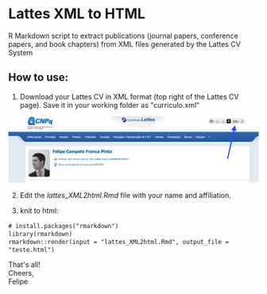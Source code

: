 # Lattes XML to HTML
R Markdown script to extract publications (journal papers, conference papers, and book chapters) from XML files generated by the Lattes CV System

## How to use:

1. Download your Lattes CV in XML format (top right of the Lattes CV page). Save it in your working folder as "curriculo.xml"

![cv lattes](fig1.png)

2. Edit the _lattes_XML2html.Rmd_ file with your name and affiliation.

3. knit to html:

```
# install.packages("rmarkdown")
library(rmarkdown)
rmarkdown::render(input = "lattes_XML2html.Rmd", output_file = "teste.html")
```

That's all!  
Cheers,  
Felipe

